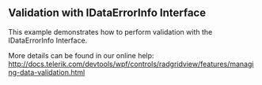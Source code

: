 ## Validation with IDataErrorInfo Interface
This example demonstrates how to perform validation with the IDataErrorInfo Interface.

More details can be found in our online help:
http://docs.telerik.com/devtools/wpf/controls/radgridview/features/managing-data-validation.html